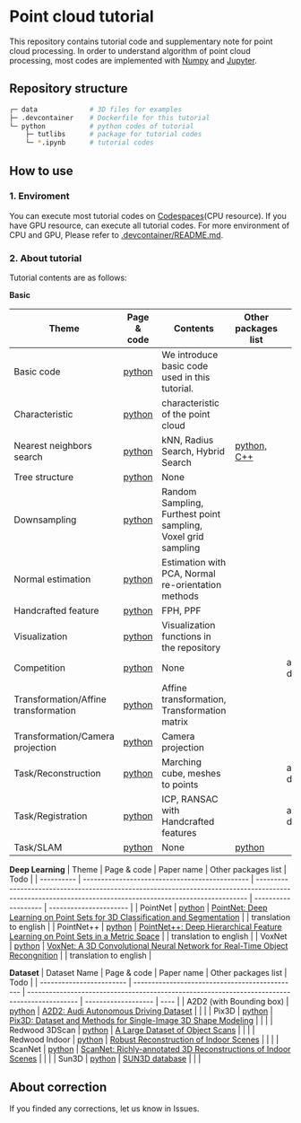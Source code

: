 # Point cloud tutorial
This repository contains tutorial code and supplementary note for point cloud processing. In order to understand algorithm of point cloud processing, most codes are implemented with [Numpy](https://numpy.org/) and [Jupyter](https://jupyter.org/).

## Repository structure
```bash
┌─ data             # 3D files for examples
├─ .devcontainer    # Dockerfile for this tutorial
└─ python           # python codes of tutorial
    ├─ tutlibs      # package for tutorial codes
    └─ *.ipynb      # tutorial codes
```

## How to use
### 1. Enviroment
You can execute most tutorial codes on [Codespaces](https://github.com/features/codespaces)(CPU resource). If you have GPU resource, can execute all tutorial codes. For more environment of CPU and GPU, Please refer to [.devcontainer/README.md](.devcontainer/README.md).

### 2. About tutorial
Tutorial contents are as follows:

**Basic**

| Theme                                | Page & code                                   | Contents                                                      | Other packages list        | Todo            |
| ------------------------------------ | --------------------------------------------- | ------------------------------------------------------------- | -------------------------- | --------------- |
| Basic code                           | [python](python/basic_code.ipynb)             | We introduce basic code used in this tutorial.                |                            |                 |
| Characteristic                       | [python](python/characteristic.ipynb)         | characteristic of the point cloud                             |                            |                 |
| Nearest neighbors search             | [python](python/nns.ipynb)                    | kNN, Radius Search, Hybrid Search                             | [python, C++](docs/nns.md) |                 |
| Tree structure                       | [python](python/tree_structure.ipynb)         | None                                                          |                            |                 |
| Downsampling                         | [python](python/downsampling.ipynb)           | Random Sampling, Furthest point sampling, Voxel grid sampling |                            |                 |
| Normal estimation                    | [python](python/normal_estimation.ipynb)      | Estimation with PCA, Normal re-orientation methods            |                            |                 |
| Handcrafted feature                  | [python](python/handcrafted_feature.ipynb)    | FPH, PPF                                                      |                            |                 |
| Visualization                        | [python](python/visualization.ipynb)          | Visualization functions in the repository                     |                            |                 |
| Competition                          | [python](python/competition.ipynb)            | None                                                          |                            | add description |
| Transformation/Affine transformation | [python](python/affine_transformations.ipynb) | Affine transformation, Transformation matrix                  |                            |                 |
| Transformation/Camera projection     | [python](python/camera_projection.ipynb)      | Camera projection                                             |                            |                 |
| Task/Reconstruction                  | [python](python/reconstruction.ipynb)         | Marching cube, meshes to points                               |                            | add description |
| Task/Registration                    | [python](python/registration.ipynb)           | ICP, RANSAC with Handcrafted features                         |                            | add description |
| Task/SLAM                            | [python](ptyhon/slam.ipynb)                   | None                                                          | [python](docs/slam.md)     |                 |

**Deep Learning**
| Theme      | Page & code                                    | Paper name                                                                                                                                                | Other packages list | Todo                   |
| ---------- | ---------------------------------------------- | --------------------------------------------------------------------------------------------------------------------------------------------------------- | ------------------- | ---------------------- |
| PointNet   | [python](python/deep_learning/pointnet.ipynb)  | [PointNet: Deep Learning on Point Sets for 3D Classification and Segmentation](https://arxiv.org/abs/1612.00593)                                          |                     | translation to english |
| PointNet++ | [python](python/deep_learning/pointnet2.ipynb) | [PointNet++: Deep Hierarchical Feature Learning on Point Sets in a Metric Space](https://arxiv.org/abs/1706.02413)                                        |                     | translation to english |
| VoxNet     | [python](python/deep_learning/pointnet.ipynb)  | [VoxNet: A 3D Convolutional Neural Network for Real-Time Object Recongnition](https://www.ri.cmu.edu/pub_files/2015/9/voxnet_maturana_scherer_iros15.pdf) |                     | translation to english |


**Dataset**
| Dataset Name             | Page & code                                    | Paper name                                                                                   | Other packages list | Todo |
| ------------------------ | ---------------------------------------------- | -------------------------------------------------------------------------------------------- | ------------------- | ---- |
| A2D2 (with Bounding box) | [python](python/datasets/a2d2.ipynb)           | [A2D2: Audi Autonomous Driving Dataset](https://www.a2d2.audi/a2d2/en.html)                  |                     |      |
| Pix3D                    | [python](python/datasets/pix3d.ipynb)          | [Pix3D: Dataset and Methods for Single-Image 3D Shape Modeling](http://pix3d.csail.mit.edu/) |                     |      |
| Redwood 3DScan           | [python](python/datasets/redwood_3dscan.ipynb) | [A Large Dataset of Object Scans](http://redwood-data.org/3dscan/)                           |                     |      |
| Redwood Indoor           | [python](python/datasets/redwood_indoor.ipynb) | [Robust Reconstruction of Indoor Scenes](http://redwood-data.org/indoor/index.html)          |                     |      |
| ScanNet                  | [python](python/datasets/scannet.ipynb)        | [ScanNet: Richly-annotated 3D Reconstructions of Indoor Scenes](http://www.scan-net.org/)    |                     |      |
| Sun3D                    | [python](python/datasets/sun3d.ipynb)          | [SUN3D database](http://sun3d.cs.princeton.edu/)                                             |                     |      |

## About correction
If you finded any corrections, let us know in Issues.
